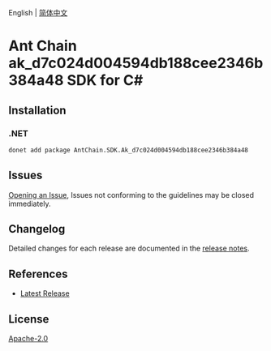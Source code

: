 English | [简体中文](README-CN.md)

# Ant Chain ak_d7c024d004594db188cee2346b384a48 SDK for C#

## Installation

### .NET

```bash
donet add package AntChain.SDK.Ak_d7c024d004594db188cee2346b384a48
```

## Issues

[Opening an Issue](https://github.com/alipay/antchain-openapi-prod-sdk/issues/new), Issues not conforming to the guidelines may be closed immediately.

## Changelog

Detailed changes for each release are documented in the [release notes](./ChangeLog.md).

## References

* [Latest Release](https://github.com/alipay/antchain-openapi-prod-sdk/)

## License

[Apache-2.0](http://www.apache.org/licenses/LICENSE-2.0)
